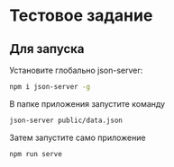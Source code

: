 # Тестовое задание

## Для запуска

Установите глобально json-server:

```bash
npm i json-server -g
```

В папке приложения запустите команду

```bash
json-server public/data.json
```

Затем запустите само приложение

```bash
npm run serve
```
